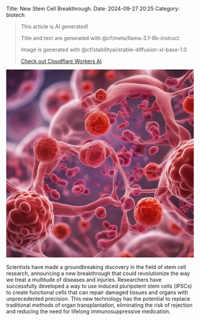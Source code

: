 Title: New Stem Cell Breakthrough.
Date: 2024-09-27 20:25
Category: biotech

> This article is AI generated!
> 
> Title and text are generated with @cf/meta/llama-3.1-8b-instruct
> 
> Image is generated with @cf/stabilityai/stable-diffusion-xl-base-1.0
> 
> [Check out Cloudflare Workers AI](https://developers.cloudflare.com/workers-ai/models/)


![Alt Text](images/2024-09-27-new-stem-cell-breakthrough.png)

Scientists have made a groundbreaking discovery in the field of stem cell research, announcing a new breakthrough that could revolutionize the way we treat a multitude of diseases and injuries. Researchers have successfully developed a way to use induced pluripotent stem cells (iPSCs) to create functional cells that can repair damaged tissues and organs with unprecedented precision. This new technology has the potential to replace traditional methods of organ transplantation, eliminating the risk of rejection and reducing the need for lifelong immunosuppressive medication.